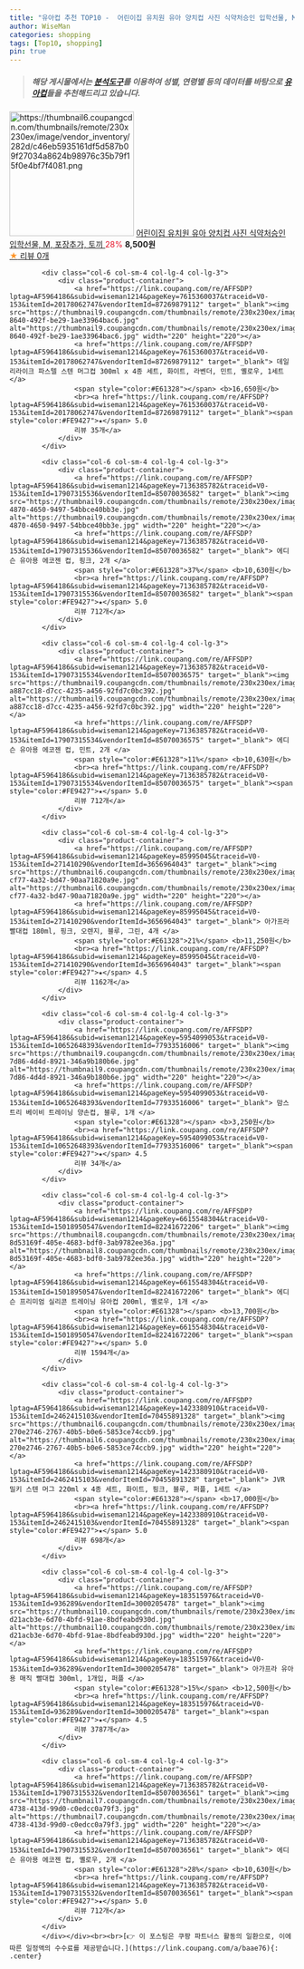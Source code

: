 ```yaml
---
title: "유아컵 추천 TOP10 -  어린이집 유치원 유아 양치컵 사진 식약처승인 입학선물, M, 포장추가, 토끼 "
author: WiseMan
categories: shopping
tags: [Top10, shopping]
pin: true
---
```


> ##### 해당 게시물에서는 [**분석도구**](https://itemscout.io/)를 이용하여 **성별**, **연령별** 등의 데이터를 바탕으로 [**유아컵**](https://link.coupang.com/a/baae76)들을 추천해드리고 있습니다.
<div class="container"><div class="row">
            <div class="col-6 col-sm-4 col-lg-4 col-lg-3">
                <div class="product-container">
                    <a href="https://link.coupang.com/re/AFFSDP?lptag=AF5964186&subid=wiseman1214&pageKey=7881393625&traceid=V0-153&itemId=21554882380&vendorItemId=88607488076" target="_blank"><img src="https://thumbnail6.coupangcdn.com/thumbnails/remote/230x230ex/image/vendor_inventory/282d/c46eb5935161df5d587b09f27034a8624b98976c35b79f15f0e4bf7f4081.png" alt="https://thumbnail6.coupangcdn.com/thumbnails/remote/230x230ex/image/vendor_inventory/282d/c46eb5935161df5d587b09f27034a8624b98976c35b79f15f0e4bf7f4081.png" width="220" height="220"></a>
                    <a href="https://link.coupang.com/re/AFFSDP?lptag=AF5964186&subid=wiseman1214&pageKey=7881393625&traceid=V0-153&itemId=21554882380&vendorItemId=88607488076" target="_blank"> 어린이집 유치원 유아 양치컵 사진 식약처승인 입학선물, M, 포장추가, 토끼 </a>
                    <span style="color:#E61328">28%</span> <b>8,500원</b>
                    <br><a href="https://link.coupang.com/re/AFFSDP?lptag=AF5964186&subid=wiseman1214&pageKey=7881393625&traceid=V0-153&itemId=21554882380&vendorItemId=88607488076" target="_blank"><span style="color:#FE9427">★</span> 
                    리뷰 0개</a>
                </div>
            </div>
            
            <div class="col-6 col-sm-4 col-lg-4 col-lg-3">
                <div class="product-container">
                    <a href="https://link.coupang.com/re/AFFSDP?lptag=AF5964186&subid=wiseman1214&pageKey=7615360037&traceid=V0-153&itemId=20178062747&vendorItemId=87269879112" target="_blank"><img src="https://thumbnail9.coupangcdn.com/thumbnails/remote/230x230ex/image/retail/images/2023/09/22/18/7/7ffe7d41-8640-492f-be29-1ae33964bac6.jpg" alt="https://thumbnail9.coupangcdn.com/thumbnails/remote/230x230ex/image/retail/images/2023/09/22/18/7/7ffe7d41-8640-492f-be29-1ae33964bac6.jpg" width="220" height="220"></a>
                    <a href="https://link.coupang.com/re/AFFSDP?lptag=AF5964186&subid=wiseman1214&pageKey=7615360037&traceid=V0-153&itemId=20178062747&vendorItemId=87269879112" target="_blank"> 데일리라이크 파스텔 스텐 머그컵 300ml x 4종 세트, 화이트, 라벤더, 민트, 옐로우, 1세트 </a>
                    <span style="color:#E61328"></span> <b>16,650원</b>
                    <br><a href="https://link.coupang.com/re/AFFSDP?lptag=AF5964186&subid=wiseman1214&pageKey=7615360037&traceid=V0-153&itemId=20178062747&vendorItemId=87269879112" target="_blank"><span style="color:#FE9427">★</span> 5.0
                    리뷰 35개</a>
                </div>
            </div>
            
            <div class="col-6 col-sm-4 col-lg-4 col-lg-3">
                <div class="product-container">
                    <a href="https://link.coupang.com/re/AFFSDP?lptag=AF5964186&subid=wiseman1214&pageKey=7136385782&traceid=V0-153&itemId=17907315536&vendorItemId=85070036582" target="_blank"><img src="https://thumbnail9.coupangcdn.com/thumbnails/remote/230x230ex/image/retail/images/2023/02/14/14/8/0a63635f-4870-4650-9497-54bbce40bb3e.jpg" alt="https://thumbnail9.coupangcdn.com/thumbnails/remote/230x230ex/image/retail/images/2023/02/14/14/8/0a63635f-4870-4650-9497-54bbce40bb3e.jpg" width="220" height="220"></a>
                    <a href="https://link.coupang.com/re/AFFSDP?lptag=AF5964186&subid=wiseman1214&pageKey=7136385782&traceid=V0-153&itemId=17907315536&vendorItemId=85070036582" target="_blank"> 에디슨 유아용 에코젠 컵, 핑크, 2개 </a>
                    <span style="color:#E61328">37%</span> <b>10,630원</b>
                    <br><a href="https://link.coupang.com/re/AFFSDP?lptag=AF5964186&subid=wiseman1214&pageKey=7136385782&traceid=V0-153&itemId=17907315536&vendorItemId=85070036582" target="_blank"><span style="color:#FE9427">★</span> 5.0
                    리뷰 712개</a>
                </div>
            </div>
            
            <div class="col-6 col-sm-4 col-lg-4 col-lg-3">
                <div class="product-container">
                    <a href="https://link.coupang.com/re/AFFSDP?lptag=AF5964186&subid=wiseman1214&pageKey=7136385782&traceid=V0-153&itemId=17907315534&vendorItemId=85070036575" target="_blank"><img src="https://thumbnail9.coupangcdn.com/thumbnails/remote/230x230ex/image/retail/images/2973843593338516-a887cc18-d7cc-4235-a456-92fd7c0bc392.jpg" alt="https://thumbnail9.coupangcdn.com/thumbnails/remote/230x230ex/image/retail/images/2973843593338516-a887cc18-d7cc-4235-a456-92fd7c0bc392.jpg" width="220" height="220"></a>
                    <a href="https://link.coupang.com/re/AFFSDP?lptag=AF5964186&subid=wiseman1214&pageKey=7136385782&traceid=V0-153&itemId=17907315534&vendorItemId=85070036575" target="_blank"> 에디슨 유아용 에코젠 컵, 민트, 2개 </a>
                    <span style="color:#E61328">11%</span> <b>10,630원</b>
                    <br><a href="https://link.coupang.com/re/AFFSDP?lptag=AF5964186&subid=wiseman1214&pageKey=7136385782&traceid=V0-153&itemId=17907315534&vendorItemId=85070036575" target="_blank"><span style="color:#FE9427">★</span> 5.0
                    리뷰 712개</a>
                </div>
            </div>
            
            <div class="col-6 col-sm-4 col-lg-4 col-lg-3">
                <div class="product-container">
                    <a href="https://link.coupang.com/re/AFFSDP?lptag=AF5964186&subid=wiseman1214&pageKey=85995045&traceid=V0-153&itemId=271410290&vendorItemId=3656964043" target="_blank"><img src="https://thumbnail6.coupangcdn.com/thumbnails/remote/230x230ex/image/product/image/vendoritem/2018/08/10/3656964043/fc18b147-cf77-4a32-bd47-90aa71820a9e.jpg" alt="https://thumbnail6.coupangcdn.com/thumbnails/remote/230x230ex/image/product/image/vendoritem/2018/08/10/3656964043/fc18b147-cf77-4a32-bd47-90aa71820a9e.jpg" width="220" height="220"></a>
                    <a href="https://link.coupang.com/re/AFFSDP?lptag=AF5964186&subid=wiseman1214&pageKey=85995045&traceid=V0-153&itemId=271410290&vendorItemId=3656964043" target="_blank"> 아가프라 빨대컵 180ml, 핑크, 오렌지, 블루, 그린, 4개 </a>
                    <span style="color:#E61328">21%</span> <b>11,250원</b>
                    <br><a href="https://link.coupang.com/re/AFFSDP?lptag=AF5964186&subid=wiseman1214&pageKey=85995045&traceid=V0-153&itemId=271410290&vendorItemId=3656964043" target="_blank"><span style="color:#FE9427">★</span> 4.5
                    리뷰 1162개</a>
                </div>
            </div>
            
            <div class="col-6 col-sm-4 col-lg-4 col-lg-3">
                <div class="product-container">
                    <a href="https://link.coupang.com/re/AFFSDP?lptag=AF5964186&subid=wiseman1214&pageKey=5954099053&traceid=V0-153&itemId=10652648393&vendorItemId=77933516006" target="_blank"><img src="https://thumbnail9.coupangcdn.com/thumbnails/remote/230x230ex/image/retail/images/2021/08/02/13/8/8c749bc3-7d86-4d4d-8921-346a9b180b6e.jpg" alt="https://thumbnail9.coupangcdn.com/thumbnails/remote/230x230ex/image/retail/images/2021/08/02/13/8/8c749bc3-7d86-4d4d-8921-346a9b180b6e.jpg" width="220" height="220"></a>
                    <a href="https://link.coupang.com/re/AFFSDP?lptag=AF5964186&subid=wiseman1214&pageKey=5954099053&traceid=V0-153&itemId=10652648393&vendorItemId=77933516006" target="_blank"> 맘스트리 베이비 트레이닝 양손컵, 블루, 1개 </a>
                    <span style="color:#E61328"></span> <b>3,250원</b>
                    <br><a href="https://link.coupang.com/re/AFFSDP?lptag=AF5964186&subid=wiseman1214&pageKey=5954099053&traceid=V0-153&itemId=10652648393&vendorItemId=77933516006" target="_blank"><span style="color:#FE9427">★</span> 4.5
                    리뷰 34개</a>
                </div>
            </div>
            
            <div class="col-6 col-sm-4 col-lg-4 col-lg-3">
                <div class="product-container">
                    <a href="https://link.coupang.com/re/AFFSDP?lptag=AF5964186&subid=wiseman1214&pageKey=6615548304&traceid=V0-153&itemId=15018950547&vendorItemId=82241672206" target="_blank"><img src="https://thumbnail8.coupangcdn.com/thumbnails/remote/230x230ex/image/retail/images/4356484120524475-8d53169f-405e-4683-bdf0-3ab9782ee36a.jpg" alt="https://thumbnail8.coupangcdn.com/thumbnails/remote/230x230ex/image/retail/images/4356484120524475-8d53169f-405e-4683-bdf0-3ab9782ee36a.jpg" width="220" height="220"></a>
                    <a href="https://link.coupang.com/re/AFFSDP?lptag=AF5964186&subid=wiseman1214&pageKey=6615548304&traceid=V0-153&itemId=15018950547&vendorItemId=82241672206" target="_blank"> 에디슨 프리미엄 실리콘 트레이닝 유아컵 200ml, 옐로우, 1개 </a>
                    <span style="color:#E61328"></span> <b>13,700원</b>
                    <br><a href="https://link.coupang.com/re/AFFSDP?lptag=AF5964186&subid=wiseman1214&pageKey=6615548304&traceid=V0-153&itemId=15018950547&vendorItemId=82241672206" target="_blank"><span style="color:#FE9427">★</span> 5.0
                    리뷰 1594개</a>
                </div>
            </div>
            
            <div class="col-6 col-sm-4 col-lg-4 col-lg-3">
                <div class="product-container">
                    <a href="https://link.coupang.com/re/AFFSDP?lptag=AF5964186&subid=wiseman1214&pageKey=1423380910&traceid=V0-153&itemId=2462415103&vendorItemId=70455891328" target="_blank"><img src="https://thumbnail6.coupangcdn.com/thumbnails/remote/230x230ex/image/retail/images/3817669376472011-270e2746-2767-40b5-b0e6-5853ce74ccb9.jpg" alt="https://thumbnail6.coupangcdn.com/thumbnails/remote/230x230ex/image/retail/images/3817669376472011-270e2746-2767-40b5-b0e6-5853ce74ccb9.jpg" width="220" height="220"></a>
                    <a href="https://link.coupang.com/re/AFFSDP?lptag=AF5964186&subid=wiseman1214&pageKey=1423380910&traceid=V0-153&itemId=2462415103&vendorItemId=70455891328" target="_blank"> JVR 밀키 스텐 머그 220ml x 4종 세트, 화이트, 핑크, 블루, 퍼플, 1세트 </a>
                    <span style="color:#E61328"></span> <b>17,000원</b>
                    <br><a href="https://link.coupang.com/re/AFFSDP?lptag=AF5964186&subid=wiseman1214&pageKey=1423380910&traceid=V0-153&itemId=2462415103&vendorItemId=70455891328" target="_blank"><span style="color:#FE9427">★</span> 5.0
                    리뷰 698개</a>
                </div>
            </div>
            
            <div class="col-6 col-sm-4 col-lg-4 col-lg-3">
                <div class="product-container">
                    <a href="https://link.coupang.com/re/AFFSDP?lptag=AF5964186&subid=wiseman1214&pageKey=183515976&traceid=V0-153&itemId=936289&vendorItemId=3000205478" target="_blank"><img src="https://thumbnail10.coupangcdn.com/thumbnails/remote/230x230ex/image/retail/images/38663698976064-d21acb3e-6d70-4bfd-91ae-8bdfeabd930d.jpg" alt="https://thumbnail10.coupangcdn.com/thumbnails/remote/230x230ex/image/retail/images/38663698976064-d21acb3e-6d70-4bfd-91ae-8bdfeabd930d.jpg" width="220" height="220"></a>
                    <a href="https://link.coupang.com/re/AFFSDP?lptag=AF5964186&subid=wiseman1214&pageKey=183515976&traceid=V0-153&itemId=936289&vendorItemId=3000205478" target="_blank"> 아가프라 유아용 매직 빨대컵 300ml, 1개입, 퍼플 </a>
                    <span style="color:#E61328">15%</span> <b>12,500원</b>
                    <br><a href="https://link.coupang.com/re/AFFSDP?lptag=AF5964186&subid=wiseman1214&pageKey=183515976&traceid=V0-153&itemId=936289&vendorItemId=3000205478" target="_blank"><span style="color:#FE9427">★</span> 4.5
                    리뷰 3787개</a>
                </div>
            </div>
            
            <div class="col-6 col-sm-4 col-lg-4 col-lg-3">
                <div class="product-container">
                    <a href="https://link.coupang.com/re/AFFSDP?lptag=AF5964186&subid=wiseman1214&pageKey=7136385782&traceid=V0-153&itemId=17907315532&vendorItemId=85070036561" target="_blank"><img src="https://thumbnail7.coupangcdn.com/thumbnails/remote/230x230ex/image/retail/images/2023/02/14/14/7/e398ec37-4738-413d-99d0-c0edcc0a79f3.jpg" alt="https://thumbnail7.coupangcdn.com/thumbnails/remote/230x230ex/image/retail/images/2023/02/14/14/7/e398ec37-4738-413d-99d0-c0edcc0a79f3.jpg" width="220" height="220"></a>
                    <a href="https://link.coupang.com/re/AFFSDP?lptag=AF5964186&subid=wiseman1214&pageKey=7136385782&traceid=V0-153&itemId=17907315532&vendorItemId=85070036561" target="_blank"> 에디슨 유아용 에코젠 컵, 옐로우, 2개 </a>
                    <span style="color:#E61328">28%</span> <b>10,630원</b>
                    <br><a href="https://link.coupang.com/re/AFFSDP?lptag=AF5964186&subid=wiseman1214&pageKey=7136385782&traceid=V0-153&itemId=17907315532&vendorItemId=85070036561" target="_blank"><span style="color:#FE9427">★</span> 5.0
                    리뷰 712개</a>
                </div>
            </div>
            </div></div><br><br>[👉 이 포스팅은 쿠팡 파트너스 활동의 일환으로, 이에 따른 일정액의 수수료를 제공받습니다.](https://link.coupang.com/a/baae76){: .center}